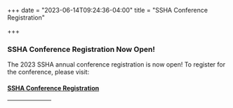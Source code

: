 +++
date = "2023-06-14T09:24:36-04:00"
title = "SSHA Conference Registration"

+++

### **SSHA Conference Registration Now Open!**

The 2023 SSHA annual conference registration is now open! To register for the conference, please visit:  
#### [SSHA Conference Registration](https://indianauniv.ungerboeck.com/prod/emc00/register.aspx?aat=p62TcM7tSGNbheobA6WS0GGmCJn1yK8LbHTLTpkdyck%3d)  
<hr width="100">  